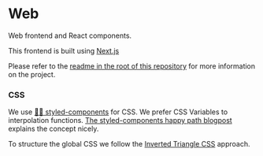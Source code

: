 # Web

Web frontend and React components.

This frontend is built using [Next.js](https://nextjs.org/)

Please refer to the [readme in the root of this repository](https://github.com/equinor/energyvision/blob/main/README.md) for more information on the project.


### CSS

We use [💅🏾 styled-components](https://styled-components.com/) for CSS. We prefer CSS Variables to
interpolation functions. [The styled-components happy path blogpost](https://styled-components.com/) explains the concept nicely.

To structure the global CSS we follow the
[Inverted Triangle CSS](https://www.xfive.co/blog/itcss-scalable-maintainable-css-architecture/) approach.
